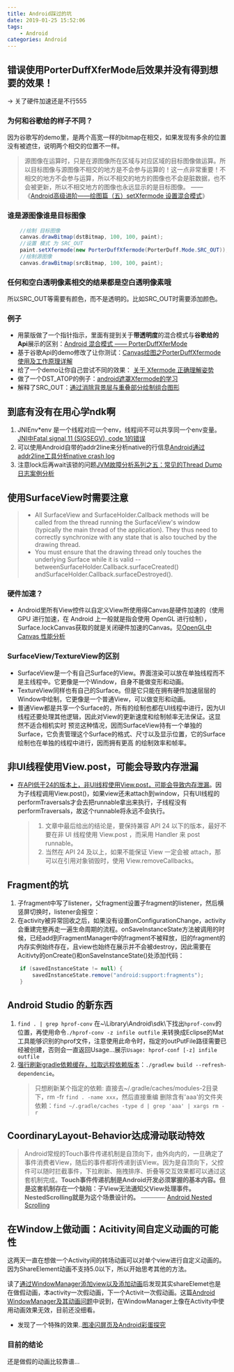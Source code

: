 ```yaml
---
title: Android踩过的坑
date: 2019-01-25 15:52:06
tags: 
    - Android
categories: Android
---
```

## 错误使用PorterDuffXferMode后效果并没有得到想要的效果！
-> 关了硬件加速还是不行555
### 为何和谷歌给的样子不同？
因为谷歌写的demo里，是两个高宽一样的bitmap在相交，如果发现有多余的位置没有被遮住，说明两个相交的位置不一样。

<!--more-->

  > 源图像在运算时，只是在源图像所在区域与对应区域的目标图像做运算。所以目标图像与源图像不相交的地方是不会参与运算的！这一点非常重要！不相交的地方不会参与运算，所以不相交的地方的图像也不会是脏数据，也不会被更新，所以不相交地方的图像也永远显示的是目标图像。 —— 《[Android高级进阶——绘图篇（五）setXfermode 设置混合模式](https://www.jianshu.com/p/78c36742d50f)》
### 谁是源图像谁是目标图像
``` JAVA
    //绘制 目标图像
    canvas.drawBitmap(dstBitmap, 100, 100, paint);
    //设置 模式 为 SRC_OUT
    paint.setXfermode(new PorterDuffXfermode(PorterDuff.Mode.SRC_OUT));
    //绘制源图像
    canvas.drawBitmap(srcBitmap, 100, 100, paint);
```
### 任何和空白透明像素相交的结果都是空白透明像素哦
所以SRC_OUT等需要有颜色，而不是透明的。比如SRC_OUT时需要添加颜色。

### 例子
- 用蒙版做了一个指针指示，里面有提到关于**带透明度**的混合模式与**谷歌给的Api**展示的区别：[Android 混合模式 —— PorterDuffXferMode](https://blog.csdn.net/wolinxuebin/article/details/79513353)
- 基于谷歌Api的demo修改了让你测试：[Canvas绘图之PorterDuffXfermode使用及工作原理详解](https://blog.csdn.net/iispring/article/details/50472485)
- 给了一个demo让你自己尝试不同的效果： [关于 Xfermode 正确理解姿势](https://juejin.im/entry/5a7fdc35f265da4e783297a8)
- 做了一个DST_ATOP的例子：[android遮罩Xfermode的学习](https://blog.csdn.net/z8z87878/article/details/52841320)
- 解释了SRC_OUT：[通过消除背景层与重叠部分绘制组合图形](https://blog.csdn.net/u013372185/article/details/51768147)

## 到底有没有在用心学ndk啊
1. JNIEnv*env 是一个线程对应一个env，线程间不可以共享同一个env变量。[JNI中Fatal signal 11 (SIGSEGV), code 1的错误](https://blog.csdn.net/viking_xhg/article/details/78727273)
2. 可以使用Android自带的addr2line来分析native的行信息[Android通过addr2line工具分析native crash log](https://juejin.im/post/5c3c6ec9f265da616a47df88)
3. 注意lock后再wait该锁的问题[JVM故障分析系列之五：常见的Thread Dump日志案例分析](https://www.javatang.com/archives/2017/10/26/08572060.html)

## 使用SurfaceView时需要注意
   > - All SurfaceView and SurfaceHolder.Callback methods will be called from the thread running the SurfaceView's window (typically the main thread of the application). They thus need to correctly synchronize with any state that is also touched by the drawing thread.
   > - You must ensure that the drawing thread only touches the underlying Surface while it is valid -- betweenSurfaceHolder.Callback.surfaceCreated() andSurfaceHolder.Callback.surfaceDestroyed().
### 硬件加速？
- Android里所有View控件以自定义View所使用得Canvas是硬件加速的（使用 GPU 进行加速，在 Android 上一般就是指会使用 OpenGL 进行绘制），Surface.lockCanvas获取的就是关闭硬件加速的Canvas。见[OpenGL中 Canvas 性能分析](https://mp.weixin.qq.com/s/RCix4L4E3TBcP79TMGBmtA)

### SurfaceView/TextureView的区别
- SurfaceView是一个有自己Surface的View。界面渲染可以放在单独线程而不是主线程中。它更像是一个Window，自身不能做变形和动画。
- TextureView同样也有自己的Surface。但是它只能在拥有硬件加速层层的Window中绘制，它更像是一个普通View，可以做变形和动画。
- 普通View都是共享一个Surface的，所有的绘制也都在UI线程中进行，因为UI线程还要处理其他逻辑，因此对View的更新速度和绘制帧率无法保证。这显然不适合相机实时 预览这种情况，因而SurfaceView持有一个单独的Surface，它负责管理这个Surface的格式、尺寸以及显示位置，它的Surface绘制也在单独的线程中进行，因而拥有更高 的绘制效率和帧率。

## 非UI线程使用View.post，可能会导致内存泄漏
- [在API低于24的版本上，非UI线程使用View.post，可能会导致内存泄漏](http://ivanfan.site/2018/03/18/%E5%86%85%E5%AD%98%E6%B3%84%E6%BC%8F/)。因为子线程调用View.post()，如果view还未attach到window，只有UI线程的performTraversals才会去把runnable拿出来执行，子线程没有performTraversals，故这个runnable将永远不会执行。
	> 1. 文章中最后给出的结论是，要保持兼容 API 24 以下的版本，最好不要在非 UI 线程使用 View.post ，而采用 Handler 来 post runnable。
	> 2. 当然在 API 24 及以上，如果不能保证 View 一定会被 attach，那可以在引用对象销毁时，使用 View.removeCallbacks。


## Fragment的坑
1. 子fragment中写了listener，父fragment设置子fragment的listener，然后横竖屏切换时，listener会报空：
2. 在activity被异常回收之后，如果没有设置onConfigurationChange，activity会重建完整再走一遍生命周期的流程。onSaveInstanceState方法被调用的时候，已经add到FragmentManager中的fragment不被释放，旧的fragment的内存实例始终存在，且view也始终在展示并不会被destroy，因此需要在Acitivty的onCreate()和onSaveInstanceState()处添加代码：
```JAVA
    if (savedInstanceState != null) {
        savedInstanceState.remove("android:support:fragments");
    }
```

## Android Studio 的新东西
1. `find . | grep hprof-conv` 在~\Library\Android\sdk\下找出`hprof-conv`的位置，再使用命令`./hprof-conv -z infile outfile` 来转换成Eclipse的Mat工具能够识别的hprof文件，注意使用此命令时，指定的outPutFile路径需要已经被创建，否则会一直返回Usage...展示`Usage: hprof-conf [-z] infile outfile`
2. [强行刷新gradle依赖缓存，拉取远程依赖版本](https://blog.csdn.net/T_yoo_csdn/article/details/84950088)：`./gradlew build --refresh-dependencie`。
    > 只想刷新某个指定的依赖: 直接去~/.gradle/caches/modules-2目录下，rm -fr `find . -name xxx`，然后直接重编
    > 删除含有'aaa'的文件夹依赖：`find ~/.gradle/caches -type d | grep 'aaa' | xargs rm -r`

## CoordinaryLayout-Behavior达成滑动联动特效
> Android常规的Touch事件传递机制是自顶向下，由外向内的，一旦确定了事件消费者View，随后的事件都将传递到该View。因为是自顶向下，父控件可以随时拦截事件，下拉刷新、拖拽排序、折叠等交互效果都可以通过这套机制完成。**Touch事件传递机制是Android开发必须掌握的基本内容。但是这套机制存在一个缺陷：子View无法通知父View处理事件。NestedScrolling就是为这个场景设计的。** ———— [Android Nested Scrolling](https://blog.kyleduo.com/2017/03/08/nested-scrolling/)


## 在Window上做动画：Acitivity间自定义动画的可能性
这两天一直在想做一个Activity间的转场动画可以对单个view进行自定义动画的。因为ShareElement动画不支持5.0以下，所以开始思考其他的方法。
<!--more-->
读了[通过WindowManager添加view以及添加动画](https://blog.csdn.net/weixin_38695860/article/details/71410629)后发现其实shareElemet也是在做假动画，本activity一次假动画，下一个Activit一次假动画。这篇[Android WindowManager及其动画问题](https://blog.csdn.net/wangjinyu501/article/details/38847611)中说到，在WindowManager上像在Activity中使用动画效果无效，目前还没细看。

- 发现了一个特殊的效果..[图凌闪屏页及Android彩蛋探究](https://juejin.im/post/5c498230e51d450672355df1)
### 目前的结论
还是做假的动画比较靠谱...